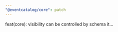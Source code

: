 ```yaml
---
"@eventcatalog/core": patch
---
```


feat(core): <SchemaViewer/> visibility can be controlled by schema it…
